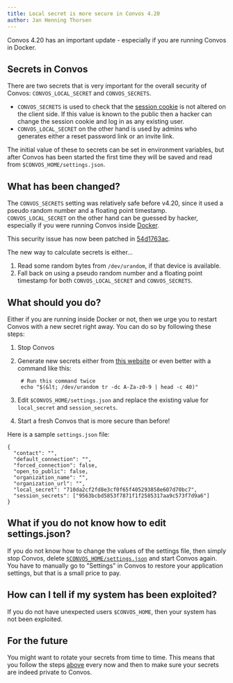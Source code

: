 ```yaml
---
title: Local secret is more secure in Convos 4.20
author: Jan Henning Thorsen
---
```


Convos 4.20 has an important update - especially if you are running Convos in
Docker.

## Secrets in Convos

There are two secrets that is very important for the overall security of
Convos: `CONVOS_LOCAL_SECRET` and `CONVOS_SECRETS`.

* `CONVOS_SECRETS` is used to check that the [session cookie](/doc/Mojolicious#secrets)
  is not altered on the client side. If this value is known to the public then a
  hacker can change the session cookie and log in as any existing user.
* `CONVOS_LOCAL_SECRET` on the other hand is used by admins who generates either
  a reset password link or an invite link.

The initial value of these to secrets can be set in environment variables, but
after Convos has been started the first time they will be saved and read from
`$CONVOS_HOME/settings.json`.

## What has been changed?

The `CONVOS_SECRETS` setting was relatively safe before v4.20, since it used a
pseudo random number and a floating point timestamp. `CONVOS_LOCAL_SECRET` on
the other hand can be guessed by hacker, especially if you were running Convos
inside [Docker](https://www.docker.com/).

This security issue has now been patched in
[54d1763ac](https://github.com/Nordaaker/convos/commit/54d1763ac65c05aad27ad454b4e5a62ba8352d39#diff-ea66a76f841b0b3c8843d07100b36304R134-R144).

The new way to calculate secrets is either...

1. Read some random bytes from `/dev/urandom`, if that device is available.
2. Fall back on using a pseudo random number and a floating point timestamp
   for both `CONVOS_LOCAL_SECRET` and `CONVOS_SECRETS`.

## What should you do?

Either if you are running inside Docker or not, then we urge you to restart
Convos with a new secret right away. You can do so by following these steps:

1. Stop Convos
2. Generate new secrets either from
   [this website](https://onlinehashtools.com/generate-random-sha1-hash)
   or even better with a command like this:

        # Run this command twice
        echo "$(&lt; /dev/urandom tr -dc A-Za-z0-9 | head -c 40)"

4. Edit `$CONVOS_HOME/settings.json` and replace the existing value for
   `local_secret` and `session_secrets`.
5. Start a fresh Convos that is more secure than before!

Here is a sample `settings.json` file:

    {
      "contact": "",
      "default_connection": "",
      "forced_connection": false,
      "open_to_public": false,
      "organization_name": "",
      "organization_url": "",
      "local_secret": "710da2cf2fd8e3cf0f65f405293858e607d70bc7",
      "session_secrets": ["9563bcbd5853f7871f1f2585317aa9c573f7d9a6"]
    }

## What if you do not know how to edit settings.json?

If you do not know how to change the values of the settings file, then simply
stop Convos, delete
[`$CONVOS_HOME/settings.json`](/doc/faq#where-does-convos-store-logs-settings-and-uploaded-files)
and start Convos again. You have to manually go to "Settings" in Convos to
restore your application settings, but that is a small price to pay.

## How can I tell if my system has been exploited?

If you do not have unexpected users `$CONVOS_HOME`, then your system has not
been exploited.

## For the future

You might want to rotate your secrets from time to time. This means that you
follow the steps [above](#what-should-you-do) every now and then to make sure
your secrets are indeed private to Convos.
